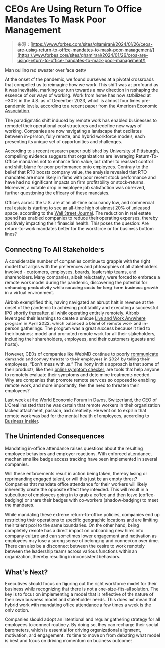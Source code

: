 <!--yml
category: 未分类
date: 2024-05-27 15:21:08
-->

# CEOs Are Using Return To Office Mandates To Mask Poor Management

> 来源：[https://www.forbes.com/sites/qhamirani/2024/01/26/ceos-are-using-return-to-office-mandates-to-mask-poor-management/](https://www.forbes.com/sites/qhamirani/2024/01/26/ceos-are-using-return-to-office-mandates-to-mask-poor-management/)

 <fbs-accordion>Man pulling red sweater over face</fbs-accordion> getty

At the onset of the pandemic, we found ourselves at a pivotal crossroads that compelled us to reimagine how we work. This shift was as profound as it was inevitable, marking our turn towards a new direction in reshaping the essence of our ways of working. Work from home has now stabilized at ~30% in the U.S. as of December 2023, which is almost four times pre-pandemic levels, according to a recent paper from the [American Economic Association](https://www.aeaweb.org/articles?id=10.1257%2Fjep.37.4.23 "https://www.aeaweb.org/articles?id=10.1257%2Fjep.37.4.23").

The paradigmatic shift induced by remote work has enabled businesses to remodel their operational cost structures and redefine new ways of working. Companies are now navigating a landscape that oscillates between in-person, fully remote, and hybrid workforce models, each presenting its unique set of opportunities and challenges.

According to a recent research paper published by [University of Pittsburgh](https://papers.ssrn.com/sol3/papers.cfm?abstract_id=4675401 "https://papers.ssrn.com/sol3/papers.cfm?abstract_id=4675401"), compelling evidence suggests that organizations are leveraging Return-To-Office mandates not to enhance firm value, but rather to reassert control and shift blame for poor performance onto employees. Contrary to the belief that RTO boosts company value, the analysis revealed that RTO mandates are more likely in firms with poor recent stock performance and have had no significant impacts on firm profitability or stock-returns. Moreover, a notable drop in employee job satisfaction was observed, further questioning the efficacy of these mandates.

Offices across the U.S. are at an all-time occupancy low, and commercial real estate is starting to see an all-time high of almost 20% of unleased space, according to the [Wall Street Journal](https://www.msn.com/en-us/money/markets/offices-around-america-hit-a-new-vacancy-record/ar-AA1mCCkd?ocid=finance-verthp-feeds "https://www.msn.com/en-us/money/markets/offices-around-america-hit-a-new-vacancy-record/ar-AA1mCCkd?ocid=finance-verthp-feeds"). The reduction in real estate spend has enabled companies to reduce their operating expenses, thereby positively impacting their financial health. This poses the question: Are return-to-work mandates better for the workforce or for business bottom lines?

<fbs-ad position="inread" progressive="" ad-id="article-0-inread" aria-hidden="true" role="presentation"></fbs-ad>

## Connecting To All Stakeholders

A considerable number of companies continue to grapple with the right model that aligns with the preferences and philosophies of all stakeholders involved - customers, employees, boards, leadership teams, and shareholders. Many companies, albeit reluctantly, were forced to embrace a remote work model during the pandemic, discovering the potential for enhancing productivity while reducing costs for long-term business growth in a virtual environment.

Airbnb exemplified this, having navigated an abrupt halt in revenue at the onset of the pandemic to achieving profitability and executing a successful IPO shortly thereafter, all while operating entirely remotely. Airbnb leveraged their learnings to create a unique [Live and Work Anywhere](https://news.airbnb.com/airbnbs-design-to-live-and-work-anywhere/ "https://news.airbnb.com/airbnbs-design-to-live-and-work-anywhere/") program in April 2022, which balanced a blend of remote work and in-person gatherings. The program was a great success because it tied to their business model and promoted remote work for all their stakeholders, including their shareholders, employees, and their customers (guests and hosts).

However, CEOs of companies like WebMD continue to poorly [communicate](https://www.vice.com/en/article/7kxqnx/dont-mess-with-us-webmd-parent-company-demands-return-to-office-in-bizarre-video "https://www.vice.com/en/article/7kxqnx/dont-mess-with-us-webmd-parent-company-demands-return-to-office-in-bizarre-video") demands and convey threats to their employees in 2024 by telling their employees, “Don't mess with us.” The irony in this approach is that some of their products, like their [online symptom checker](https://symptoms.webmd.com/ "https://symptoms.webmd.com/"), are tools that help anyone to remotely evaluate their symptoms and determine treatments needed. Why are companies that promote remote services so opposed to enabling remote work, and more importantly, feel the need to threaten their employees?

Last week at the World Economic Forum in Davos, Switzerland, the CEO of L’Oreal insisted that he was certain that remote workers in their organization lacked attachment, passion, and creativity. He went on to explain that remote work was bad for the mental health of employees, according to [Business Insider](https://www.businessinsider.com/remote-workers-lack-passion-and-creativity-loreal-ceo-says-2024-1 "https://www.businessinsider.com/remote-workers-lack-passion-and-creativity-loreal-ceo-says-2024-1").

## The Unintended Consequences

Mandating in-office attendance raises questions about the resulting employee behaviors and employer reactions. With enforced attendance, mechanisms like badge access tracking have been implemented in several companies.

Will these enforcements result in action being taken, thereby losing or reprimanding engaged talent, or will this just be an empty threat? Companies that mandate office attendance for their workers will likely inherently create the opposite effect they intended. This will result in a subculture of employees going in to grab a coffee and then leave (coffee-badging) or share their badges with co-workers (shadow-badging) to meet the mandates.

While mandating these extreme return-to-office policies, companies end up restricting their operations to specific geographic locations and are limiting their talent pool to the same boundaries. On the other hand, being completely remote has a direct impact on onboarding new hires into company culture and can sometimes lower engagement and motivation as employees may lose a strong sense of belonging and connection over time. There can also be a disconnect between the desire to work remotely between the leadership teams across various functions within an organization, thereby resulting in inconsistent behaviors.

## What's Next?

Executives should focus on figuring out the right workforce model for their business while recognizing that there is not a one-size-fits-all solution. The key is to focus on implementing a model that is reflective of the nature of their own business model and stakeholder needs. This does not mean that hybrid work with mandating office attendance a few times a week is the only option.

Companies should adopt an intentional and regular gathering strategy for all employees to connect routinely. By doing so, they can recharge their social barometers, which is essential for driving organizational alignment, motivation, and engagement. It’s time to move on from debating what model is best and focus on driving momentum on business outcomes.